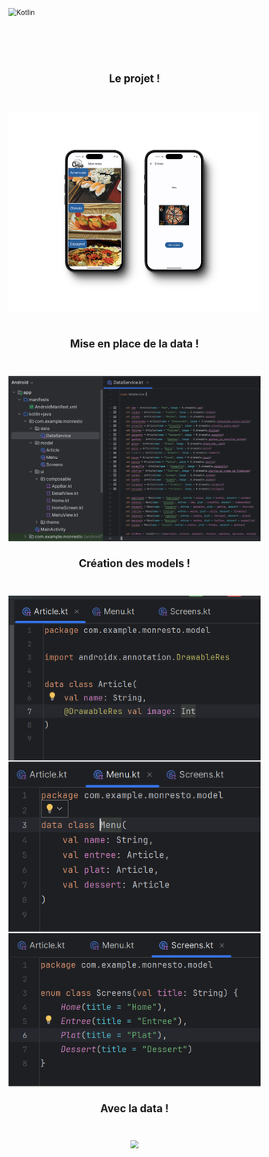 ![Kotlin](https://img.shields.io/badge/kotlin-%237F52FF.svg?style=for-the-badge&logo=kotlin&logoColor=white)


<br><br><br><br>


<div align="center">
        <h2> Le projet ! </h2><br><br>
        <img src="./694shots_so.png">

</div>


<br>

<div align="center">
        <h2> Mise en place de la data ! </h2><br><br>
        <img src="./lesdata.png">
</div>

<div align="center">
        <h2> Création des models ! </h2><br><br>
        <img src="./1.png">
        <img src="./2.png">
        <img src="./3.png">
</div>

<div align="center">
        <h2> Avec la data ! </h2><br><br>
        <img src="./frontgrille.png">
</div>

